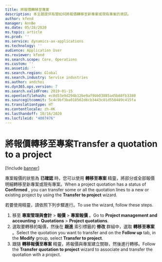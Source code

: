```yaml
---
title: 將報價轉移至專案
description: 本主題提供有關如何將報價轉移至新專案或現有專案的資訊。
author: kfend
manager: AnnBe
ms.date: 05/28/2020
ms.topic: article
ms.prod: ''
ms.service: dynamics-ax-applications
ms.technology: ''
audience: Application User
ms.reviewer: kfend
ms.search.scope: Core, Operations
ms.custom: ''
ms.assetid: ''
ms.search.region: Global
ms.search.industry: Service industries
ms.author: andchoi
ms.dyn365.ops.version: 7
ms.search.validFrom: 2019-01-15
ms.openlocfilehash: ec0d53e9d294b12be9af9bb03885a45b68fb3388
ms.sourcegitcommit: 5c4c9bf3ba018562d6cb3443c01d550489c415fa
ms.translationtype: HT
ms.contentlocale: zh-HK
ms.lasthandoff: 10/16/2020
ms.locfileid: "4087476"
---
```

# <a name="transfer-a-quotation-to-a-project"></a><span data-ttu-id="1741c-103">將報價轉移至專案</span><span class="sxs-lookup"><span data-stu-id="1741c-103">Transfer a quotation to a project</span></span>

[!include [banner](../includes/banner.md)]

<span data-ttu-id="1741c-104">專案報價的狀態為 **已確認** 時，您可以使用 **轉移至專案** 精靈，將部分或全部報價明細轉移至新專案或現有專案。</span><span class="sxs-lookup"><span data-stu-id="1741c-104">When a project quotation has a status of **Confirmed** , you can transfer some or all the quotation lines to a new or existing project by using the **Transfer to project** wizard.</span></span> 

<span data-ttu-id="1741c-105">若要使用精靈，請依照下列步驟進行。</span><span class="sxs-lookup"><span data-stu-id="1741c-105">To use the wizard, follow these steps.</span></span>

1. <span data-ttu-id="1741c-106">移至 **專案管理與會計** > **報價** > **專案報價** 。</span><span class="sxs-lookup"><span data-stu-id="1741c-106">Go to **Project management and accounting** > **Quotations** > **Project quotations**.</span></span>
2. <span data-ttu-id="1741c-107">選取要轉移的報價，然後在 **跟進** 索引標籤的 **修改** 群組中，選取 **轉移至專案** 。</span><span class="sxs-lookup"><span data-stu-id="1741c-107">Select the quotation you want to transfer and on the **Follow up** tab, in the **Modify** group, select **Transfer to project**.</span></span>
3. <span data-ttu-id="1741c-108">跟隨 **轉移報價至專案** 精靈，將報價與專案建立關聯，然後進行轉移。</span><span class="sxs-lookup"><span data-stu-id="1741c-108">Follow the **Transfer quotation to project** wizard to associate and transfer the quotation with a project.</span></span>
